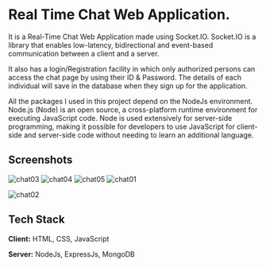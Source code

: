 
# Real Time Chat Web Application.

It is a Real-Time Chat Web Application made using Socket.IO. Socket.IO is a library that enables low-latency, bidirectional and event-based communication between a client and a server.

It also has a login/Registration facility in which only authorized persons can access the chat page by using their ID & Password. The details of each individual will save in the database when they sign up for the application.


All the packages I used in this project depend on the NodeJs environment. Node.js (Node) is an open source, a cross-platform runtime environment for executing JavaScript code. Node is used extensively for server-side programming, making it possible for developers to use JavaScript for client-side and server-side code without needing to learn an additional language. 
## Screenshots

![chat03](https://user-images.githubusercontent.com/97656404/206191653-5557e9ce-f83d-47cf-8490-0384608c2df3.png)
![chat04](https://user-images.githubusercontent.com/97656404/206191682-b755b466-f9e3-4841-b165-b65653227843.png)
![chat05](https://user-images.githubusercontent.com/97656404/206191771-ada6538c-7428-49ca-8580-ea6bbc79304e.png)
![chat01](https://user-images.githubusercontent.com/97656404/206191795-e2738d14-0aaf-4c3a-bbf5-9ad3bb7b7c1b.png)

![chat02](https://user-images.githubusercontent.com/97656404/206191823-6f727b3f-6a9b-4186-ae98-f110853b874f.png)

## Tech Stack

**Client:** HTML, CSS, JavaScript   

**Server:** NodeJs, ExpressJs, MongoDB

